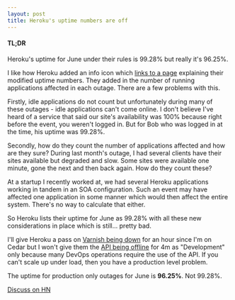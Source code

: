 ```yaml
---
layout: post
title: Heroku's uptime numbers are off
---
```


#### TL;DR

Heroku's uptime for June under their rules is 99.28% but really it's
96.25%.

I like how Heroku added an info icon which 
[links to a page](https://devcenter.heroku.com/articles/heroku-status-uptime-calculation) 
explaining their modified uptime numbers. They added in the number of
running applications affected in each outage. There are a few problems with this.

Firstly, idle applications do not count but unfortunately during many of
these outages - idle applications can't come online. I don't believe
I've heard of a service that said our site's availability was 100%
because right before the event, you weren't logged in. But for Bob who
was logged in at the time, his uptime was 99.28%.

Secondly, how do they count the number of applications affected and how
are they sure? During last month's outage, I had several clients have
their sites available but degraded and slow.  Some sites were available
one minute, gone the next and then back again. How do they count these?

At a startup I recently worked at, we had several Heroku applications
working in tandem in an SOA configuration. Such an event may have
affected one application in some manner which would then affect the 
entire system. There's no way to calculate that either.

So Heroku lists their uptime for June as 99.28% with all these new
considerations in place which is still... pretty bad.

I'll give Heroku a pass on [Varnish being down](https://status.heroku.com/incidents/389) 
for an hour since I'm on Cedar but I won't give them the 
[API being offline](https://status.heroku.com/incidents/383) for 4m 
as "Development" only because many DevOps operations require the use
of the API. If you can't scale up under load, then you
have a production level problem.

The uptime for production only outages for June is **96.25%**. Not 99.28%.

[Discuss on HN](https://news.ycombinator.com/item?id=4288582)

